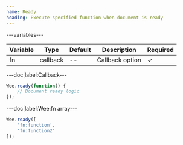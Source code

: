 ```yaml
---
name: Ready
heading: Execute specified function when document is ready
---
```


---variables---

| Variable | Type     | Default | Description     | Required |
| -------- | -------- | ------- | --------------- | -------- |
| fn       | callback | --      | Callback option | &#10003; |

---doc|label:Callback---

```javascript
Wee.ready(function() {
	// Document ready logic
});
```

---doc|label:Wee:fn array---

```javascript
Wee.ready([
	'fn:function',
	'fn:function2'
]);
```